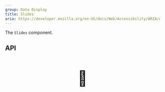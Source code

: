 ```yaml
---
group: Data Display
title: Slides
aria: https://developer.mozilla.org/en-US/docs/Web/Accessibility/ARIA/ARIA_Live_Regions
---
```


The `Slides` component.

## API

<div style="padding: 40px 0;font-size: 48px; text-align: center;">🚧</div>
